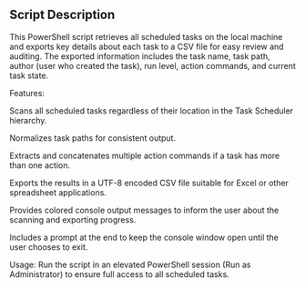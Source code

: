 ## Script Description

This PowerShell script retrieves all scheduled tasks on the local machine and exports key details about each task to a CSV file for easy review and auditing. The exported information includes the task name, task path, author (user who created the task), run level, action commands, and current task state.

Features:

Scans all scheduled tasks regardless of their location in the Task Scheduler hierarchy.

Normalizes task paths for consistent output.

Extracts and concatenates multiple action commands if a task has more than one action.

Exports the results in a UTF-8 encoded CSV file suitable for Excel or other spreadsheet applications.

Provides colored console output messages to inform the user about the scanning and exporting progress.

Includes a prompt at the end to keep the console window open until the user chooses to exit.

Usage:
Run the script in an elevated PowerShell session (Run as Administrator) to ensure full access to all scheduled tasks.
